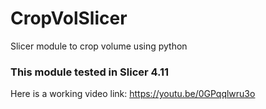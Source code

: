 # CropVolSlicer
Slicer module to crop volume using python

### This module tested in Slicer 4.11

Here is a working video link: https://youtu.be/0GPqqlwru3o
